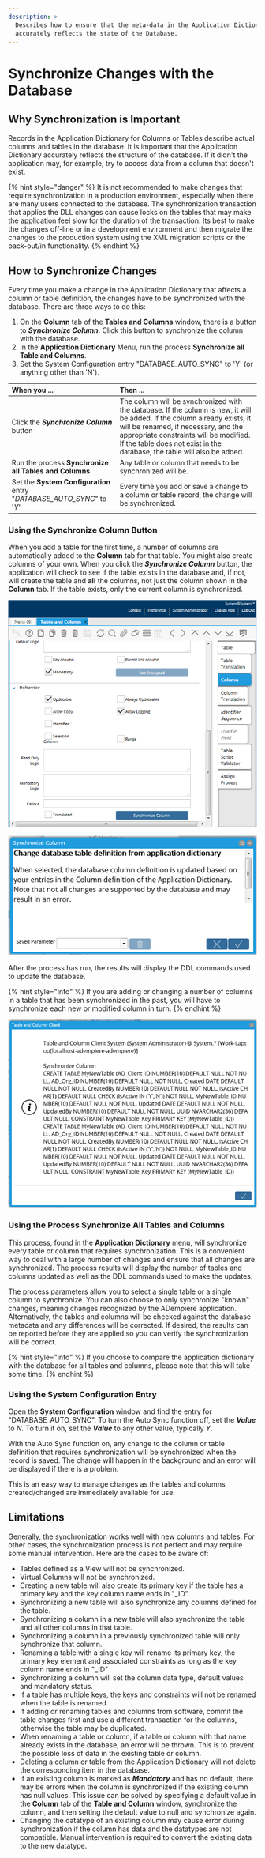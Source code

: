```yaml
---
description: >-
  Describes how to ensure that the meta-data in the Application Dictionary
  accurately reflects the state of the Database.
---
```


# Synchronize Changes with the Database

## Why Synchronization is Important

Records in the Application Dictionary for Columns or Tables describe actual columns and tables in the database.  It is important that the Application Dictionary accurately reflects the structure of the database.  If it didn't the application may, for example,  try to access data from a column that doesn't exist. 

{% hint style="danger" %}
It is not recommended to make changes that require synchronization in a production environment, especially when there are many users connected to the database.  The synchronization transaction that applies the DLL changes can cause locks on the tables that may make the application feel slow for the duration of the transaction.  Its best to make the changes off-line or in a development environment and then migrate the changes to the production system using the XML migration scripts or the pack-out/in  functionality. 
{% endhint %}

## How to Synchronize Changes

Every time you make a change in the Application Dictionary that affects a column or table definition, the changes have to be synchronized with the database.  There are three ways to do this:

1. On the **Column** tab of the **Tables and Columns** window, there is a button to _**Synchronize Column**_. Click this button to synchronize the column with the database.
2. In the **Application Dictionary**  Menu, run the process **Synchronize all Table and Columns**.
3. Set the System Configuration entry "DATABASE\_AUTO\_SYNC" to 'Y' \(or anything other than 'N'\).

| When you ... | Then ... |
| :--- | :--- |
| Click the _**Synchronize Column**_ button | The column will be synchronized with the database.  If the column is new, it will be added.  If the column already exists, it will be renamed, if necessary, and the appropriate constraints will be modified.  If the table does not exist in the database, the table will also be added. |
| Run the process **Synchronize all Tables and Columns** | Any table or column that needs to be synchronized will be. |
| Set the **System Configuration** entry "_DATABASE\_AUTO\_SYNC_" to '_Y_' | Every time you add or save a change to a column or table record, the change will be synchronized. |

### Using the Synchronize Column Button

When you add a table for the first time, a number of columns are automatically  added to the **Column** tab for that table.  You might also create columns of your own.  When you click the _**Synchronize Column**_ button, the application will check to see if the table exists in the database and, if not, will create the table and **all** the columns, not just the column shown in the **Column** tab.  If the table exists, only the current column is synchronized.

![Column tab of the Table window](../../.gitbook/assets/webui_sync_synccolbutton.png)

![Synchronize Column process triggered from the button on Column tab.](../../.gitbook/assets/webui_sync_synccolprocess.png)

After the process has run, the results will display the DDL commands used to update the database.

{% hint style="info" %}
If you are adding or changing  a number of columns in a table that has been synchronized in the past, you will have to synchronize each new or modified column in turn.
{% endhint %}

![Results of the Synchronize Column process showing the SQL commands used to update the database.](../../.gitbook/assets/webui_sync_synccolprocessresult.png)

### Using the Process Synchronize All Tables and Columns

This process, found in the **Application Dictionary** menu, will synchronize every table or column that requires synchronization.  This is a convenient way to deal with a large number of changes and ensure that all changes are synchronized.  The process results will display the number of tables and columns updated as well as the DDL commands used to make the updates.

The process parameters allow you to select a single table or a single column to synchronize.  You can also choose to only synchronize "known" changes, meaning changes recognized by the ADempiere application.  Alternatively, the tables and columns will be checked against the database metadata and any differences will be corrected. If desired, the results can be reported before they are applied so you can verify the synchronization will be correct. 

{% hint style="info" %}
If you choose to compare the application dictionary with the database for all tables and columns, please note that this will take some time.
{% endhint %}

### Using the System Configuration Entry

Open the **System Configuration** window and find the entry for "DATABASE\_AUTO\_SYNC".  To turn the Auto Sync function off, set the _**Value**_ to _N._ To turn it on, set the _**Value**_ to any other value, typically _Y_.

With the Auto Sync function on, any change to the column or table definition that requires synchronization will be synchronized when the record is saved.  The change will happen in the background and an error will be displayed if there is a problem.

This is an easy way to manage changes as the tables and columns created/changed are immediately available for use.

## Limitations

Generally, the synchronization works well with new columns and tables.  For other cases, the synchronization process is not perfect and may require some manual intervention.  Here are the cases to be aware of:

* Tables defined as a View will not be synchronized.
* Virtual Columns will not be synchronized.
* Creating a new table will also create its primary key if the table has a primary key and the key column name ends in "\_ID".
* Synchronizing a new table will also  synchronize any columns defined for the table.
* Synchronizing a column in a new table will also synchronize the table and all other columns in that table.
* Synchronizing a column in a previously synchronized table will only synchronize that column.
* Renaming a table with a single key will rename its primary key, the primary key element and associated constraints as long as the key column name ends in "\_ID"
* Synchronizing a column will set the column data type, default values and mandatory status.
* If a table has multiple keys, the keys and constraints will not be renamed when the table is renamed.
* If adding or renaming tables and columns from software,  commit the table changes first and use a different transaction for the columns, otherwise the table may be duplicated.
* When renaming a table or column, if a table or column with that name already exists in the database, an error will be thrown.  This is to prevent the possible loss of data in the existing table or column.
* Deleting a column or table from the Application Dictionary will not delete the corresponding item in the database.
* If an existing column is marked as _**Mandatory**_ and has no default, there may be errors when the column is synchronized if the existing column has null values.  This issue can be solved by specifying a default value in the **Column** tab of the **Table and Column**  window, synchronize the column, and then setting the default value to null and synchronize again.
* Changing the datatype of an existing column may cause error during synchronization if the column has data and the datatypes are not compatible. Manual intervention is required to convert the existing data to the new datatype.


